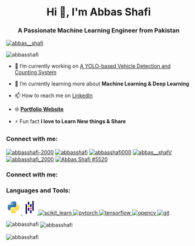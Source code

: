 <h1 align="center">Hi 👋, I'm Abbas Shafi</h1>
<h3 align="center">A Passionate Machine Learning Engineer from Pakistan</h3>


 
<p align="left"> <a href="https://twitter.com/abbas__shafi" target="blank"><img src="https://img.shields.io/twitter/follow/abbas__shafi?logo=twitter&style=for-the-badge" alt="abbas__shafi" /></a> </p>  

<p align="left"> <img src="https://komarev.com/ghpvc/?username=abbasshafi&label=Profile%20views&color=0e75b6&style=flat" alt="abbasshafi" /> </p>


- 🔭 I’m currently working on [A YOLO-based Vehicle Detection and Counting System](https://github.com/abbasshafi/A-YOLO-based-Vehicle-Detection-and-Counting-System.git)

- 🌱 I’m currently learning more about **Machine Learning & Deep Learning**

- 📫 How to reach me on [LinkedIn](https://www.linkedin.com/in/abbasshafi/) 

- 🌐 [**Portfolio Website**](https://abbasshafi.github.io/)

- ⚡ Fun fact **I love to Learn New things & Share**





<h3 align="left">Connect with me:</h3>
<p align="left">
<!--  <a href="https://twitter.com/abbas__shafi" target="blank"><img align="center" src="https://raw.githubusercontent.com/rahuldkjain/github-profile-readme-generator/master/src/images/icons/Social/twitter.svg" alt="abbas__shafi" height="30" width="40" /></a>  -->
<a href="https://linkedin.com/in/abbasshafi-2000" target="blank"><img align="center" src="https://raw.githubusercontent.com/rahuldkjain/github-profile-readme-generator/master/src/images/icons/Social/linked-in-alt.svg" alt="abbasshafi-2000" height="30" width="40" /></a>
<a href="https://kaggle.com/abbasshafi" target="blank"><img align="center" src="https://raw.githubusercontent.com/rahuldkjain/github-profile-readme-generator/master/src/images/icons/Social/kaggle.svg" alt="abbasshafi" height="30" width="40" /></a>
<a href="https://fb.com/abbasshafi000" target="blank"><img align="center" src="https://raw.githubusercontent.com/rahuldkjain/github-profile-readme-generator/master/src/images/icons/Social/facebook.svg" alt="abbasshafi000" height="30" width="40" /></a>
<a href="https://instagram.com/abbas__shafi/" target="blank"><img align="center" src="https://raw.githubusercontent.com/rahuldkjain/github-profile-readme-generator/master/src/images/icons/Social/instagram.svg" alt="abbas__shafi/" height="30" width="40" /></a>
<a href="https://www.hackerrank.com/abbasshafi_2000" target="blank"><img align="center" src="https://raw.githubusercontent.com/rahuldkjain/github-profile-readme-generator/master/src/images/icons/Social/hackerrank.svg" alt="abbasshafi_2000" height="30" width="40" /></a>
<a href="https://discord.gg/Abbas Shafi #5520" target="blank"><img align="center" src="https://raw.githubusercontent.com/rahuldkjain/github-profile-readme-generator/master/src/images/icons/Social/discord.svg" alt="Abbas Shafi #5520" height="30" width="40" /></a>
</p>

<h3 align="left">Connect with me:</h3>
<p align="left">
</p>

<h3 align="left">Languages and Tools:</h3>
<p align="left"> <a href="https://www.python.org" target="_blank" rel="noreferrer"> <img src="https://raw.githubusercontent.com/devicons/devicon/master/icons/python/python-original.svg" alt="python" width="40" height="40"/> </a> <a href="https://pandas.pydata.org/" target="_blank" rel="noreferrer"> <img src="https://raw.githubusercontent.com/devicons/devicon/2ae2a900d2f041da66e950e4d48052658d850630/icons/pandas/pandas-original.svg" alt="pandas" width="40" height="40"/> </a> <a href="https://scikit-learn.org/" target="_blank" rel="noreferrer"> <img src="https://upload.wikimedia.org/wikipedia/commons/0/05/Scikit_learn_logo_small.svg" alt="scikit_learn" width="40" height="40"/> </a>   <a href="https://pytorch.org/" target="_blank" rel="noreferrer"> <img src="https://www.vectorlogo.zone/logos/pytorch/pytorch-icon.svg" alt="pytorch" width="40" height="40"/> </a>  <a href="https://www.tensorflow.org" target="_blank" rel="noreferrer"> <img src="https://www.vectorlogo.zone/logos/tensorflow/tensorflow-icon.svg" alt="tensorflow" width="40" height="40"/> </a> <a href="https://opencv.org/" target="_blank" rel="noreferrer"> <img src="https://www.vectorlogo.zone/logos/opencv/opencv-icon.svg" alt="opencv" width="40" height="40"/> </a>  <a href="https://git-scm.com/" target="_blank" rel="noreferrer"> <img src="https://www.vectorlogo.zone/logos/git-scm/git-scm-icon.svg" alt="git" width="40" height="40"/> </a> </p>


<p><img align="left" src="https://github-readme-stats.vercel.app/api/top-langs?username=abbasshafi&show_icons=true&locale=en&layout=compact" alt="abbasshafi" /></p>

<p>&nbsp;<img align="center" src="https://github-readme-stats.vercel.app/api?username=abbasshafi&show_icons=true&locale=en" alt="abbasshafi" /></p>

<p><img align="center" src="https://github-readme-streak-stats.herokuapp.com/?user=abbasshafi&" alt="abbasshafi" /></p>



<!-- 
<a href="https://pytorch.org/" target="_blank" rel="noreferrer"> <img src="https://www.vectorlogo.zone/logos/pytorch/pytorch-icon.svg" alt="pytorch" width="40" height="40"/> </a> <a href="https://scikit-learn.org/" target="_blank" rel="noreferrer"> <img src="https://upload.wikimedia.org/wikipedia/commons/0/05/Scikit_learn_logo_small.svg" alt="scikit_learn" width="40" height="40"/> </a> -->
